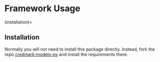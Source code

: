 # Framework Usage

(installation)=

## Installation

Normally you will not need to install this package directly.
Instead, fork the repo [credmark-models-py](https://github.com/credmark/credmark-models-py) and install the requirements there.
